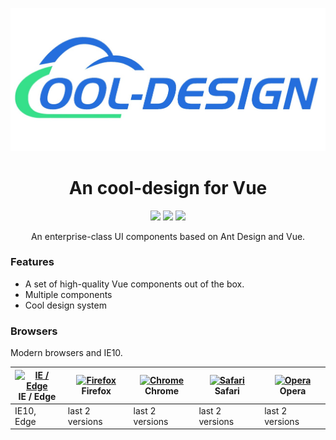 <p align="center">

![](logo.png)

</p>

<h1 align="center">
  An cool-design for Vue
</h1>

<p align="center">
    <img src="https://img.shields.io/npm/dm/cool-design.svg?style=flat-square" />
    <img src="https://img.shields.io/npm/v/cool-design.svg?style=flat-square" />
    <img src="https://img.shields.io/badge/license-MIT-blue.svg?style=flat-square" />
</p>

<p align="center">
An enterprise-class UI components based on Ant Design and Vue.
</p>

### Features
- A set of high-quality Vue components out of the box.
- Multiple components
- Cool design system

### Browsers

Modern browsers and IE10.

| [<img src="https://raw.githubusercontent.com/alrra/browser-logos/master/src/edge/edge_48x48.png" alt="IE / Edge" width="24px" height="24px" />](http://godban.github.io/browsers-support-badges/)</br>IE / Edge | [<img src="https://raw.githubusercontent.com/alrra/browser-logos/master/src/firefox/firefox_48x48.png" alt="Firefox" width="24px" height="24px" />](http://godban.github.io/browsers-support-badges/)</br>Firefox | [<img src="https://raw.githubusercontent.com/alrra/browser-logos/master/src/chrome/chrome_48x48.png" alt="Chrome" width="24px" height="24px" />](http://godban.github.io/browsers-support-badges/)</br>Chrome | [<img src="https://raw.githubusercontent.com/alrra/browser-logos/master/src/safari/safari_48x48.png" alt="Safari" width="24px" height="24px" />](http://godban.github.io/browsers-support-badges/)</br>Safari | [<img src="https://raw.githubusercontent.com/alrra/browser-logos/master/src/opera/opera_48x48.png" alt="Opera" width="24px" height="24px" />](http://godban.github.io/browsers-support-badges/)</br>Opera |
| --- | --- | --- | --- | --- |
| IE10, Edge | last 2 versions | last 2 versions | last 2 versions | last 2 versions |

